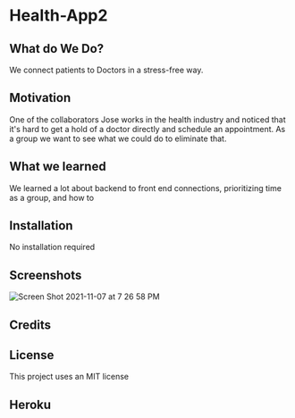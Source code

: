 # Health-App2

## What do We Do?

We connect patients to Doctors in a stress-free way.

## Motivation

One of the collaborators Jose works in the health industry and noticed that it's hard to get a hold of a doctor directly and schedule an appointment. As a group we want to see what we could do to eliminate that.

## What we learned

We learned a lot about backend to front end connections, prioritizing time as a group, and how to 

## Installation

No installation required

## Screenshots

![Screen Shot 2021-11-07 at 7 26 58 PM]()

## Credits



## License

This project uses an MIT license

## Heroku 

